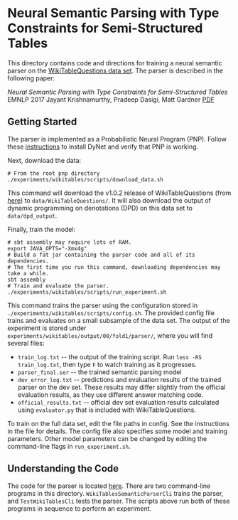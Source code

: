 # Neural Semantic Parsing with Type Constraints for Semi-Structured Tables

This directory contains code and directions for training a neural semantic parser on the
[WikiTableQuestions data set](https://nlp.stanford.edu/software/sempre/wikitable/).
The parser is described in the following paper:

*Neural Semantic Parsing with Type Constraints for Semi-Structured Tables*
EMNLP 2017
Jayant Krishnamurthy, Pradeep Dasigi, Matt Gardner
[PDF](http://ai2-website.s3.amazonaws.com/publications/wikitables.pdf)

## Getting Started

The parser is implemented as a Probabilistic Neural Program (PNP).
Follow these [instructions](../..) to install DyNet and verify that PNP is working.

Next, download the data:

```
# From the root pnp directory
./experiments/wikitables/scripts/download_data.sh
```

This command will download the v1.0.2 release of WikiTableQuestions (from [here](https://github.com/ppasupat/WikiTableQuestions/releases)) to `data/WikiTableQuestions/`.
It will also download the output of dynamic programming on denotations (DPD) on this data set to `data/dpd_output`.

Finally, train the model:

```
# sbt assembly may require lots of RAM.
export JAVA_OPTS="-Xmx4g"
# Build a fat jar containing the parser code and all of its dependencies.
# The first time you run this command, downloading dependencies may take a while.
sbt assembly
# Train and evaluate the parser.
./experiments/wikitables/scripts/run_experiment.sh
```

This command trains the parser using the configuration stored in `./experiments/wikitables/scripts/config.sh`.
The provided config file trains and evaluates on a small subsample of the data set.
The output of the experiment is stored under `experiments/wikitables/output/00/fold1/parser/`, where you will find several files:

* `train_log.txt` -- the output of the training script. Run `less -RS train_log.txt`, then type `F` to watch training as it progresses.
* `parser_final.ser` -- the trained semantic parsing model
* `dev_error_log.txt` -- predictions and evaluation results of the trained parser on the dev set. These results may differ slightly from the official evaluation results, as they use different answer matching code.
* `official_results.txt` -- official dev set evaluation results calculated using `evaluator.py` that is included with WikiTableQuestions.

To train on the full data set, edit the file paths in config.
See the instructions in the file for details.
The config file also specifies some model and training parameters.
Other model parameters can be changed by editing the command-line flags in `run_experiment.sh`.

## Understanding the Code

The code for the parser is located
[here](../../src/main/scala/org/allenai/wikitables/).  There are two
command-line programs in this directory. `WikiTablesSemanticParserCli`
trains the parser, and `TestWikiTablesCli` tests the parser.  The
scripts above run both of these programs in sequence to perform an
experiment.
